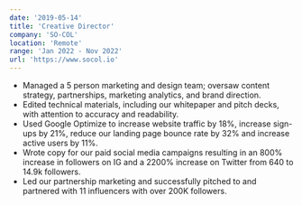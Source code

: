 ```yaml
---
date: '2019-05-14'
title: 'Creative Director'
company: 'SO-COL'
location: 'Remote'
range: 'Jan 2022 - Nov 2022'
url: 'https://www.socol.io'
---
```


- Managed a 5 person marketing and design team; oversaw content strategy, partnerships, marketing analytics, and brand direction.
- Edited technical materials, including our whitepaper and pitch decks, with attention to accuracy and readability.
- Used Google Optimize to increase website traffic by 18%, increase sign-ups by 21%, reduce our landing page bounce rate by 32% and increase active users by 11%.
- Wrote copy for our paid social media campaigns resulting in an 800% increase in followers on IG and a 2200% increase on Twitter from 640 to 14.9k followers.
- Led our partnership marketing and successfully pitched to and partnered with 11 influencers with over 200K followers.

